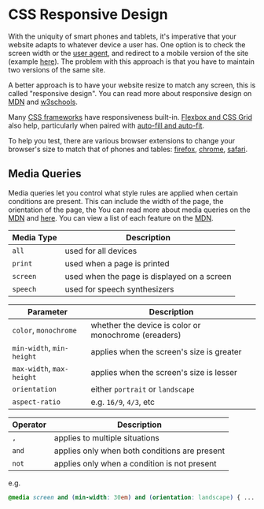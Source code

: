 
# CSS Responsive Design

With the uniquity of smart phones and tablets, it's imperative that your website adapts to whatever device a user has. One option is to check the screen width or the [user agent](https://developer.mozilla.org/en-US/docs/Web/HTTP/Headers/User-Agent), and redirect to a mobile version of the site (example [here](https://css-tricks.com/snippets/javascript/redirect-mobile-devices/)). The problem with this approach is that you have to maintain two versions of the same site.

A better approach is to have your website resize to match any screen, this is called "responsive design". You can read more about responsive design on [MDN](https://developer.mozilla.org/en-US/Apps/Progressive/Responsive/responsive_design_building_blocks) and [w3schools](https://www.w3schools.com/css/css_rwd_intro.asp).

Many [CSS frameworks](03%20-%20CSS%20Overview.md#css-frameworks) have responsiveness built-in. [Flexbox and CSS Grid](08%20-%20CSS%20Flexbox%20+%20Grid.md) also help, particularly when paired with [auto-fill and auto-fit](https://css-tricks.com/auto-sizing-columns-css-grid-auto-fill-vs-auto-fit/).

To help you test, there are various browser extensions to change your browser's size to match that of phones and tables: [firefox](https://addons.mozilla.org/en-US/firefox/addon/window-resizer-webextension/), [chrome](https://chrome.google.com/webstore/detail/window-resizer/kkelicaakdanhinjdeammmilcgefonfh?hl=en), [safari](http://resizesafari.com/).


## Media Queries

Media queries let you control what style rules are applied when certain conditions are present. This can include the width of the page, the orientation of the page, the 
You can read more about media queries on the [MDN](https://developer.mozilla.org/en-US/docs/Web/CSS/Media_Queries/Using_media_queries) and [here](https://www.w3schools.com/cSS/css_rwd_mediaqueries.asp). You can view a list of each feature on the [MDN](https://developer.mozilla.org/en-US/docs/Web/CSS/@media).

| Media Type | Description |
|--- |--- |
| `all` | used for all devices |
| `print` | used when a page is printed |
| `screen` | used when the page is displayed on a screen |
| `speech` | used for speech synthesizers |

| Parameter | Description |
|--- |--- |
| `color`, `monochrome` | whether the device is color or monochrome (ereaders) |
| `min-width`, `min-height` | applies when the screen's size is greater |
| `max-width`, `max-height` | applies when the screen's size is lesser |
| `orientation` | either `portrait` or `landscape` |
| `aspect-ratio` | e.g. `16/9`, `4/3`, etc |

| Operator | Description |
|--- |--- |
| `,` | applies to multiple situations |
| `and` | applies only when both conditions are present |
| `not` | applies only when a condition is not present |

e.g.

```css
@media screen and (min-width: 30em) and (orientation: landscape) { ... }
```
